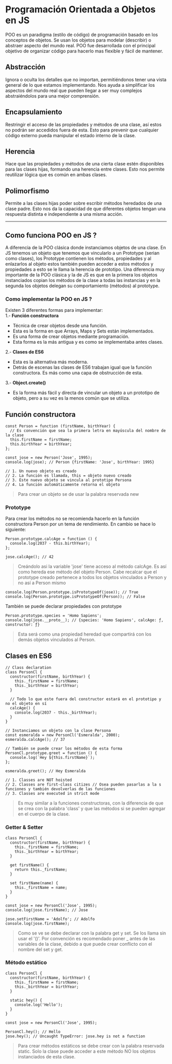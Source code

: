 # Programación Orientada a Objetos en JS
POO es un paradigma (estilo de código) de programación basado en los conceptos de objetos.
Se usan los objetos para modelar (describir) o abstraer aspecto del mundo real. POO fue desarrollada con el principal objetivo de organizar código para hacerlo mas flexible y fácil de mantener.

## Abstracción
Ignora o oculta los detalles que no importan, permitiéndonos tener una vista general de lo que estamos implementando. Nos ayuda a simplificar los aspectos del mundo real que pueden llegar a ser muy complejos abstraiéndolos para una mejor comprensión. 

## Encapsulamiento
Restringir el acceso de las propiedades y métodos de una clase, así estos no podrán ser accedidos fuera de esta. Esto para prevenir que cualquier código externo pueda manipular el estado interno de la clase.

## Herencia
Hace que las propiedades y métodos de una cierta clase estén disponibles para las clases hijas, formando una herencia entre clases. Esto nos permite reutilizar lógica que es común en ambas clases.

## Polimorfismo
Permite a las clases hijas poder sobre escribir métodos heredados de una clase padre. Esto nos da la capacidad de que diferentes objetos tengan una respuesta distinta e independiente a una misma acción.

_______________________________________________________
## Como funciona POO en JS ?
A diferencia de la POO clásica donde instanciamos objetos de una clase. En JS tenemos un objeto que tenemos que vincularlo a un Prototype (serian como clases), los Prototype contienen los métodos, propiedades y al enlazarlos al objeto estos también pueden acceder a estos métodos y propiedades a esto se le llama la herencia de prototipo. Una diferencia muy importante de la POO clásica y la de JS es que en la primera los objetos instanciados copian los métodos de la clase a todas las instancias y en la segunda los objetos delegan su comportamiento (métodos) al prototype.

### Como implementar la POO en JS ?
Existen 3 diferentes formas para implementar:  
1.- **Función constructora**  
* Técnica de crear objetos desde una función.
* Esta es la forma en que Arrays, Maps y Sets están implementados.
* Es una forma de crear objetos mediante programación.  
* Esta forma es la más antigua y es como se implementaba antes clases.

2.- **Clases de ES6**  
* Esta es la alternativa más moderna.
* Detrás de escenas las clases de ES6 trabajan igual que la función constructora. Es más como una capa de obstrucción de esta.  
  
3.- **Object.create()** 
* Es la forma más fácil y directa de vincular un objeto a un prototipo de objeto, pero a su vez es la menos común que se utiliza.

## Función constructora
```
const Person = function (firstName, birthYear) {
  // Es convención que sea la primera letra en mayúscula del nombre de la clase
  this.firstName = firstName;
  this.birthYear = birthYear;
};

const jose = new Person('Jose', 1995);
console.log(jose); // Person {firstName: 'Jose', birthYear: 1995}

// 1. Un nuevo objeto es creado
// 2. La función es llamada, this = objeto nuevo creado
// 3. Este nuevo objeto se vincula al prototipo Persona
// 4. La función automáticamente retorna el objeto
```
> Para crear un objeto se de usar la palabra reservada new

### Prototype
Para crear los métodos no se recomienda hacerlo en la función constructora Person por un tema de rendimiento. En cambio se hace lo siguiente: 
```
Person.prototype.calcAge = function () {
  console.log(2037 - this.birthYear);
};

jose.calcAge(); // 42
```
> Creándolo asi la variable 'jose' tiene acceso al método calcAge. Es así como hereda ese método del objeto Person. Cabe recalcar que el prototype creado pertenece a todos los objetos vinculados a Person y no así a Person mismo

```
console.log(Person.prototype.isPrototypeOf(jose)); // True
console.log(Person.prototype.isPrototypeOf(Person)); // False
```
También se puede declarar propiedades con prototype
```
Person.prototype.species = 'Homo Sapiens';
console.log(jose.__proto__); // {species: 'Homo Sapiens', calcAge: ƒ, constructor: ƒ}
```
> Esta será como una propiedad heredad que compartirá con los demás objetos vinculados al Person.

## Clases en ES6
```
// Class declaration
class PersonCl {
  constructor(firstName, birthYear) {
    this._firstName = firstName;
    this._birthYear = birthYear;
  }

  // Todo lo que este fuera del constructor estará en el prototipo y no el objeto en sí
  calcAge() {
    console.log(2037 - this._birthYear);
  }
}

// Instanciamos un objeto con la clase Persona
const esmeralda = new PersonCl('Esmeralda', 2000);
esmeralda.calcAge(); // 37

// También se puede crear los métodos de esta forma
PersonCl.prototype.greet = function () {
  console.log(`Hey ${this.firstName}`);
};

esmeralda.greet(); // Hey Esmeralda

// 1. Classes are NOT hoisted
// 2. Classes are first-class citizes // Osea pueden pasarlas a la s funciones y también devolverlas de las funciones
// 3. Classes are executed in strict mode
```
> Es muy similar a la funciones constructoras, con la diferencia de que se crea con la palabra 'class' y que las métodos si se pueden agregar en el cuerpo de la clase.

### Getter & Setter
```
class PersonCl {
  constructor(firstName, birthYear) {
    this._firstName = firstName;
    this._birthYear = birthYear;
  }

  get firstName() {
    return this._firstName;
  }

  set firstName(name) {
    this._firstName = name;
  }
}

const jose = new PersonCl('Jose', 1995);
console.log(jose.firstName); // Jose

jose.setFirstName = 'Adolfo'; // Adolfo
console.log(jose.firstName);
```
> Como se ve se debe declarar con la palabra get y set. Se los llama sin usar el '()'. Por convención es recomendado poner _ antes de las variables de la clase, debido a que puede crear conflicto con el nombre del set y get.

### Método estático
```
class PersonCl {
  constructor(firstName, birthYear) {
    this._firstName = firstName;
    this._birthYear = birthYear;
  }

  static hey() {
    console.log('Hello');
  }
}

const jose = new PersonCl('Jose', 1995);

PersonCl.hey(); // Hello
jose.hey(); // Uncaught TypeError: jose.hey is not a function
```
> Para crear métodos estáticos se debe crear con la palabra reservada static. Solo la clase puede acceder a este método NO los objetos instanciados de esta clase.